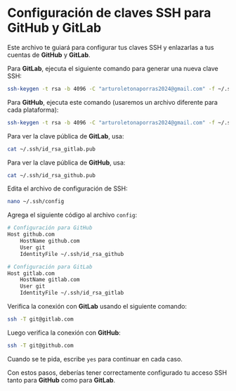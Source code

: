 
# Configuración de claves SSH para GitHub y GitLab

Este archivo te guiará para configurar tus claves SSH y enlazarlas a tus cuentas de **GitHub** y **GitLab**.

Para **GitLab**, ejecuta el siguiente comando para generar una nueva clave SSH:

```bash
ssh-keygen -t rsa -b 4096 -C "arturoletonaporras2024@gmail.com" -f ~/.ssh/id_rsa_gitlab
```

Para **GitHub**, ejecuta este comando (usaremos un archivo diferente para cada plataforma):

```bash
ssh-keygen -t rsa -b 4096 -C "arturoletonaporras2024@gmail.com" -f ~/.ssh/id_rsa_github
```

Para ver la clave pública de **GitLab**, usa:

```bash
cat ~/.ssh/id_rsa_gitlab.pub
```

Para ver la clave pública de **GitHub**, usa:

```bash
cat ~/.ssh/id_rsa_github.pub
```

Edita el archivo de configuración de SSH:

```bash
nano ~/.ssh/config
```

Agrega el siguiente código al archivo `config`:

```bash
# Configuración para GitHub
Host github.com
    HostName github.com
    User git
    IdentityFile ~/.ssh/id_rsa_github

# Configuración para GitLab
Host gitlab.com
    HostName gitlab.com
    User git
    IdentityFile ~/.ssh/id_rsa_gitlab
```

Verifica la conexión con **GitLab** usando el siguiente comando:

```bash
ssh -T git@gitlab.com
```

Luego verifica la conexión con **GitHub**:

```bash
ssh -T git@github.com
```

Cuando se te pida, escribe `yes` para continuar en cada caso.

Con estos pasos, deberías tener correctamente configurado tu acceso SSH tanto para **GitHub** como para **GitLab**.
